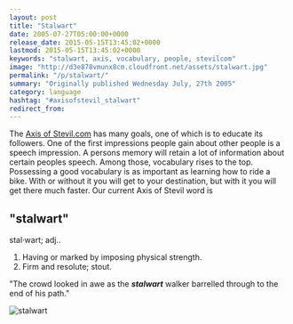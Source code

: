 ```yaml
---
layout: post
title: "Stalwart"
date: 2005-07-27T05:00:00+0000
release_date: 2015-05-15T13:45:02+0000
lastmod: 2015-05-15T13:45:02+0000
keywords: "stalwart, axis, vocabulary, people, stevilcom"
image: "http://d3e878vmunx8cm.cloudfront.net/assets/stalwart.jpg"
permalink: "/p/stalwart/"
summary: "Originally published Wednesday July, 27th 2005"
category: language
hashtag: "#axisofstevil_stalwart"
redirect_from:
---
```


[id_1]: http://d3e878vmunx8cm.cloudfront.net/assets/stalwart.jpg "stalwart"
The [Axis of Stevil.com](/ "Axis of Stevil.com") has many goals, one of which is to educate its followers. One of the first impressions people gain about other people is a speech impression. A persons memory will retain a lot of information about certain peoples speech. Among those, vocabulary rises to the top. Possessing a good vocabulary is as important as learning how to ride a bike. With or without it you will get to your destination, but with it you will get there much faster. Our current Axis of Stevil word is

## "stalwart" ##

stal·wart; adj..

1. Having or marked by imposing physical strength.
2. Firm and resolute; stout.
 
"The crowd looked in awe as the ***stalwart*** walker barrelled through to the end of his path."

![stalwart][id_1]
